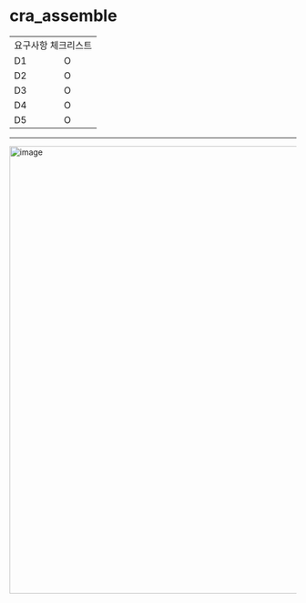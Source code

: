 # cra_assemble

<table>
  <tr>
    <td colspan="2">요구사항 체크리스트</td>
  </tr>
  <tr>
    <td>D1</td>
    <td>O</td>
  </tr>
  <tr>
    <td>D2</td>
    <td>O</td>
  </tr>
  <tr>
    <td>D3</td>
    <td>O</td>
  </tr>
  <tr>
    <td>D4</td>
    <td>O</td>
  </tr>
  <tr>
    <td>D5</td>
    <td>O</td>
  </tr>
</table>

<hr>

<img width="1007" height="786" alt="image" src="https://github.com/user-attachments/assets/fef0bdd8-8f01-4f57-8b85-01559a0cbf64" />
